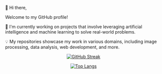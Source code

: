 👋 Hi there, 

Welcome to my GitHub profile! 

🔭 I'm currently working on projects that involve leveraging artificial intelligence and machine learning to solve real-world problems. 
  
💡 My repositories showcase my work in various domains, including image processing, data analysis, web development, and more. 


<div align="center">


[![GitHub Streak](http://github-readme-streak-stats.herokuapp.com?user=touchhowling&theme=dark)](https://git.io/streak-stats)

[![Top Langs](https://github-readme-stats.vercel.app/api/top-langs/?username=touchhowling&layout=compact&theme=dark)](https://github.com/anuraghazra/github-readme-stats)


</div>

</div>

